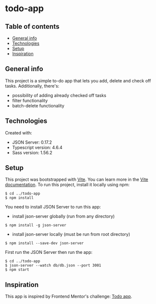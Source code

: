 # todo-app

## Table of contents
* [General info](#general-info)
* [Technologies](#technologies)
* [Setup](#setup)
* [Inspiration](#inspiration)

## General info
This project is a simple to-do app that lets you add, delete and check off tasks.
Additionally, there's:
* possibility of adding already checked off tasks
* filter functionality
* batch-delete functionality

## Technologies
Created with:
* JSON Server: 0.17.2
* Typescript version: 4.6.4
* Sass version: 1.56.2

## Setup
This project was bootstrapped with [Vite](https://github.com/vitejs/vite).
You can learn more in the [Vite documentation](https://vitejs.dev/guide/).
To run this project, install it locally using npm:

```
$ cd ../todo-app
$ npm install
```
You need to install JSON Server to run this app:
* install json-server globally (run from any directory)
```
$ npm install -g json-server 
```
* install json-server locally (must be run from root directory)
```
$ npm install --save-dev json-server
```
First run the JSON Server then run the app:
```
$ cd ../todo-app
$ json-server --watch db/db.json --port 3001
$ npm start
```

## Inspiration
This app is inspired by Frontend Mentor's challenge:
[Todo app](https://www.frontendmentor.io/challenges/todo-app-Su1_KokOW).